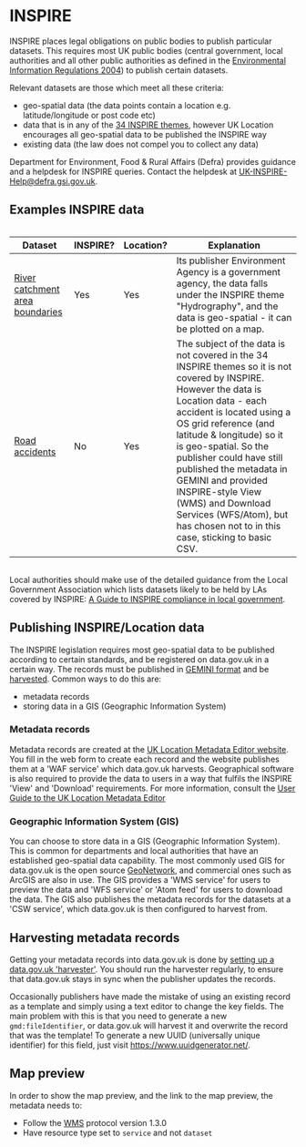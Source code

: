 # INSPIRE

INSPIRE places legal obligations on public bodies to publish particular datasets. This requires most UK public bodies (central government, local authorities and all other public authorities as defined in the [Environmental Information Regulations 2004](http://www.legislation.gov.uk/uksi/2004/3391/contents/made)) to publish certain datasets.

Relevant datasets are those which meet all these criteria:

* geo-spatial data (the data points contain a location e.g. latitude/longitude or post code etc)
* data that is in any of the [34 INSPIRE themes](http://inspire.ec.europa.eu/index.cfm/pageid/2/list/7), however UK Location encourages all geo-spatial data to be published the INSPIRE way
* existing data (the law does not compel you to collect any data)

Department for Environment, Food & Rural Affairs (Defra) provides guidance and a helpdesk for INSPIRE queries. Contact the helpdesk at [UK-INSPIRE-Help@defra.gsi.gov.uk](mailto:UK-INSPIRE-Help@defra.gsi.gov.uk).

## Examples INSPIRE data

<div style="height:1px;font-size:1px;">&nbsp;</div>

| Dataset | INSPIRE? | Location? | Explanation |
| ------- | -------- | --------- | ----------- |
| [River catchment area boundaries](http://data.gov.uk/dataset/water-framework-directive-river-waterbody-catchments-wms) | Yes | Yes | Its publisher Environment Agency is a government agency, the data falls under the INSPIRE theme "Hydrography", and the data is geo-spatial - it can be plotted on a map. |
| [Road accidents](http://data.gov.uk/dataset/road-accidents-safety-data) | No | Yes | The subject of the data is not covered in the 34 INSPIRE themes so it is not covered by INSPIRE. However the data is Location data - each accident is located using a OS grid reference (and latitude & longitude) so it is geo-spatial. So the publisher could have still published the metadata in GEMINI and provided INSPIRE-style View (WMS) and Download Services (WFS/Atom), but has chosen not to in this case, sticking to basic CSV.|

<div style="height:1px;font-size:1px;">&nbsp;</div>

Local authorities should make use of the detailed guidance from the Local Government Association which lists datasets likely to be held by LAs covered by INSPIRE: [A Guide to INSPIRE compliance in local government](http://www.local.gov.uk/c/document_library/get_file?uuid=ba19b779-eb8d-404c-af07-25ecd921aed9).

## Publishing INSPIRE/Location data

The INSPIRE legislation requires most geo-spatial data to be published according to certain standards, and be registered on data.gov.uk in a certain way. The records must be published in [GEMINI format](../harvest_data/gemini) and be [harvested](../harvest_data). Common ways to do this are:

* metadata records
* storing data in a GIS (Geographic Information System)

### Metadata records

Metadata records are created at the [UK Location Metadata Editor website](https://locationmde.data.gov.uk/). You fill in the web form to create each record and the website publishes them at a 'WAF service' which data.gov.uk harvests. Geographical software is also required to provide the data to users in a way that fulfils the INSPIRE 'View' and 'Download' requirements. For more information, consult the [User Guide to the UK Location Metadata Editor](https://data.gov.uk/sites/default/files/library/Metadata%20Editor%20User%20Guide.pdf)

### Geographic Information System (GIS)

You can choose to store data in a GIS (Geographic Information System). This is common for departments and local authorities that have an established geo-spatial data capability. The most commonly used GIS for data.gov.uk is the open source [GeoNetwork](http://geonetwork-opensource.org/), and commercial ones such as ArcGIS are also in use. The GIS provides a 'WMS service' for users to preview the data and 'WFS service' or 'Atom feed' for users to download the data. The GIS also publishes the metadata records for the datasets at a 'CSW service', which data.gov.uk is then configured to harvest from.

## Harvesting metadata records

Getting your metadata records into data.gov.uk is done by [setting up a data.gov.uk 'harvester'](../harvest_data). You should run the harvester regularly, to ensure that data.gov.uk stays in sync when the publisher updates the records.

Occasionally publishers have made the mistake of using an existing record as a template and simply using a text editor to change the key fields. The main problem with this is that you need to generate a new `gmd:fileIdentifier`, or data.gov.uk will harvest it and overwrite the record that was the template! To generate a new UUID (universally unique identifier) for this field, just visit <https://www.uuidgenerator.net/>.

## Map preview

In order to show the map preview, and the link to the map preview, the metadata needs to:

- Follow the [WMS](https://en.wikipedia.org/wiki/Web_Map_Service) protocol version 1.3.0
- Have resource type set to `service` and not `dataset`
